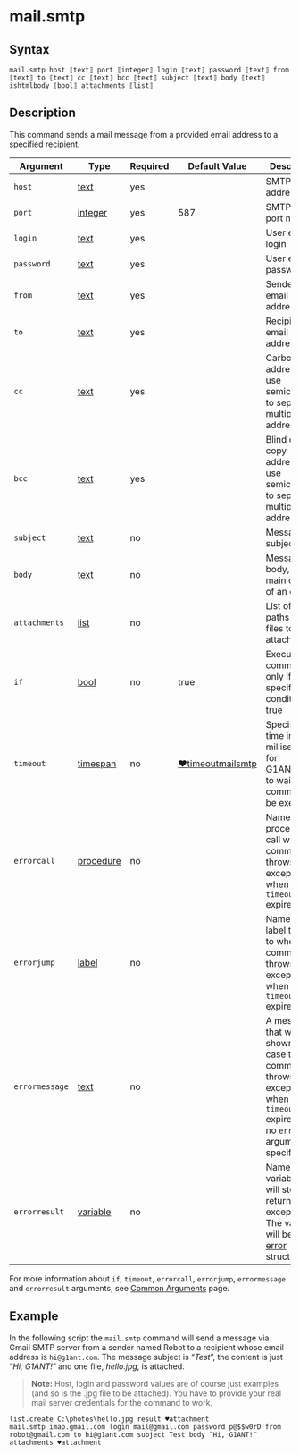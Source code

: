 # mail.smtp

## Syntax

```G1ANT
mail.smtp host ⟦text⟧ port ⟦integer⟧ login ⟦text⟧ password ⟦text⟧ from ⟦text⟧ to ⟦text⟧ cc ⟦text⟧ bcc ⟦text⟧ subject ⟦text⟧ body ⟦text⟧ ishtmlbody ⟦bool⟧ attachments ⟦list⟧
```

## Description

This command sends a mail message from a provided email address to a specified recipient.

| Argument | Type | Required | Default Value | Description |
| -------- | ---- | -------- | ------------- | ----------- |
| `host`                 | [text](../../G1ANT.Language/Structures/TextStructure.md) | yes      |                                                              | SMTP server address                                          |
| `port`                 | [integer](../../G1ANT.Language/Structures/IntegerStructure.md) | yes      | 587 | SMTP server port number                                   |
| `login`                | [text](../../G1ANT.Language/Structures/TextStructure.md) | yes      |                                                              | User email login                                             |
| `password`             | [text](../../G1ANT.Language/Structures/TextStructure.md) | yes      |                                                              | User email password                                          |
|`from`| [text](../../G1ANT.Language/Structures/TextStructure.md) | yes |  |Sender's email address|
|`to`| [text](../../G1ANT.Language/Structures/TextStructure.md) | yes |  |Recipient's email address|
| `cc`           | [text](../../G1ANT.Language/Structures/TextStructure.md) | yes      |                                                              | Carbon copy address(es); use semicolon (;) to separate multiple addresses |
|`bcc`| [text](../../G1ANT.Language/Structures/TextStructure.md) | yes | |Blind carbon copy address(es); use semicolon (;) to separate multiple addresses|
|`subject`| [text](../../G1ANT.Language/Structures/TextStructure.md) | no | |Message subject|
|`body`| [text](../../G1ANT.Language/Structures/TextStructure.md) | no|  |Message body, i.e. the main content of an email |
|`attachments`| [list](../../G1ANT.Language/Structures/ListStructure.md) | no |  | List of full paths to all files to be attached |
| `if`           | [bool](../../G1ANT.Language/Structures/BooleanStructure.md) | no       | true                                                        | Executes the command only if a specified condition is true   |
| `timeout`      | [timespan](../../G1ANT.Language/Structures/TimeSpanStructure.md) | no       | [♥timeoutmailsmtp](../G1ANT.Addon.Net/Variables/TimeoutMailSmtpVariable.md) | Specifies time in milliseconds for G1ANT.Robot to wait for the command to be executed |
| `errorcall`    | [procedure](../../G1ANT.Language/Structures/ProcedureStructure.md) | no       |                                                             | Name of a procedure to call when the command throws an exception or when a given `timeout` expires |
| `errorjump`    | [label](../../G1ANT.Language/Structures/LabelStructure.md) | no       |                                                             | Name of the label to jump to when the command throws an exception or when a given `timeout` expires |
| `errormessage` | [text](../../G1ANT.Language/Structures/TextStructure.md) | no       |                                                             | A message that will be shown in case the command throws an exception or when a given `timeout` expires, and no `errorjump` argument is specified |
| `errorresult`  | [variable](../../G1ANT.Language/Structures/VariableStructure.md) | no       |                                                             | Name of a variable that will store the returned exception. The variable will be of [error](../../G1ANT.Language/Structures/ErrorStructure.md) structure  |

For more information about `if`, `timeout`, `errorcall`, `errorjump`, `errormessage` and `errorresult` arguments, see [Common Arguments](../../../appendices/common-arguments.md) page.

## Example

In the following script the `mail.smtp` command will send a message via Gmail SMTP server from a sender named Robot to a recipient whose email address is `hi@g1ant.com`.  The message subject is “*Test*”, the content is just “*Hi, G1ANT!*” and one file, *hello.jpg*, is attached.

> **Note:** Host, login and password values are of course just examples (and so is the .jpg file to be attached). You have to provide your real mail server credentials for the command to work.

```G1ANT
list.create C:\photos\hello.jpg result ♥attachment
mail.smtp imap.gmail.com login mail@gmail.com password p@$$w0rD from robot@gmail.com to hi@g1ant.com subject Test body ‴Hi, G1ANT!‴ attachments ♥attachment
```
